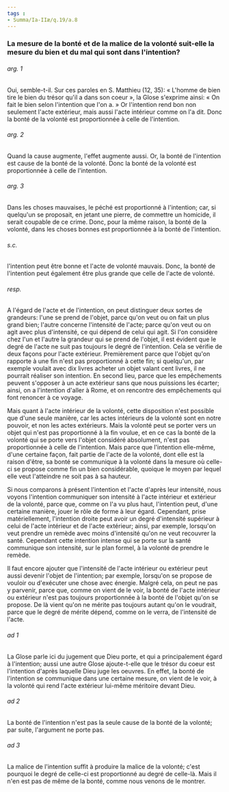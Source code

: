 ```yaml
---
tags : 
- Summa/Ia-IIæ/q.19/a.8
---
```


### La mesure de la bonté et de la malice de la volonté suit-elle la mesure du bien et du mal qui sont dans l'intention?

###### arg. 1
Oui, semble-t-il. Sur ces paroles en S. Matthieu (12, 35): « L'homme de bien tire le bien du trésor qu'il a dans son coeur », la Glose s'exprime ainsi: « On fait le bien selon l'intention que l'on a. » Or l'intention rend bon non seulement l'acte extérieur, mais aussi l'acte intérieur comme on l'a dit. Donc la bonté de la volonté est proportionnée à celle de l'intention. 

###### arg. 2
Quand la cause augmente, l'effet augmente aussi. Or, la bonté de l'intention est cause de la bonté de la volonté. Donc la bonté de la volonté est proportionnée à celle de l'intention. 

###### arg. 3
Dans les choses mauvaises, le péché est proportionné à l'intention; car, si quelqu'un se proposait, en jetant une pierre, de commettre un homicide, il serait coupable de ce crime. Donc, pour la même raison, la bonté de la volonté, dans les choses bonnes est proportionnée à la bonté de l'intention. 

###### s.c.
l'intention peut être bonne et l'acte de volonté mauvais. Donc, la bonté de l'intention peut également être plus grande que celle de l'acte de volonté. 

###### resp.
A l'égard de l'acte et de l'intention, on peut distinguer deux sortes de grandeurs: l'une se prend de l'objet, parce qu'on veut ou on fait un plus grand bien; l'autre concerne l'intensité de l'acte; parce qu'on veut ou on agit avec plus d'intensité, ce qui dépend de celui qui agit. Si l'on considère chez l'un et l'autre la grandeur qui se prend de l'objet, il est évident que le degré de l'acte ne suit pas toujours le degré de l'intention. Cela se vérifie de deux façons pour l'acte extérieur. Premièrement parce que l'objet qu'on rapporte à une fin n'est pas proportionné à cette fin; si quelqu'un, par exemple voulait avec dix livres acheter un objet valant cent livres, il ne pourrait réaliser son intention. En second lieu, parce que les empêchements peuvent s'opposer à un acte extérieur sans que nous puissions les écarter; ainsi, on a l'intention d'aller à Rome, et on rencontre des empêchements qui font renoncer à ce voyage. 

Mais quant à l'acte intérieur de la volonté, cette disposition n'est possible que d'une seule manière, car les actes intérieurs de la volonté sont en notre pouvoir, et non les actes extérieurs. Mais la volonté peut se porter vers un objet qui n'est pas proportionné à la fin voulue, et en ce cas la bonté de la volonté qui se porte vers l'objet considéré absolument, n'est pas proportionnée à celle de l'intention. Mais parce que l'intention elle-même, d'une certaine façon, fait partie de l'acte de la volonté, dont elle est la raison d'être, sa bonté se communique à la volonté dans la mesure où celle-ci se propose comme fin un bien considérable, quoique le moyen par lequel elle veut l'atteindre ne soit pas à sa hauteur. 

Si nous comparons à présent l'intention et l'acte d'après leur intensité, nous voyons l'intention communiquer son intensité à l'acte intérieur et extérieur de la volonté, parce que, comme on l'a vu plus haut, l'intention peut, d'une certaine manière, jouer le rôle de forme à leur égard. Cependant, prise matériellement, l'intention droite peut avoir un degré d'intensité supérieur à celui de l'acte intérieur et de l'acte extérieur; ainsi, par exemple, lorsqu'on veut prendre un remède avec moins d'intensité qu'on ne veut recouvrer la santé. Cependant cette intention intense qui se porte sur la santé communique son intensité, sur le plan formel, à la volonté de prendre le remède. 

Il faut encore ajouter que l'intensité de l'acte intérieur ou extérieur peut aussi devenir l'objet de l'intention; par exemple, lorsqu'on se propose de vouloir ou d'exécuter une chose avec énergie. Malgré cela, on peut ne pas y parvenir, parce que, comme on vient de le voir, la bonté de l'acte intérieur ou extérieur n'est pas toujours proportionnée à la bonté de l'objet qu'on se propose. De là vient qu'on ne mérite pas toujours autant qu'on le voudrait, parce que le degré de mérite dépend, comme on le verra, de l'intensité de l'acte. 

###### ad 1
La Glose parle ici du jugement que Dieu porte, et qui a principalement égard à l'intention; aussi une autre Glose ajoute-t-elle que le trésor du coeur est l'intention d'après laquelle Dieu juge les oeuvres. En effet, la bonté de l'intention se communique dans une certaine mesure, on vient de le voir, à la volonté qui rend l'acte extérieur lui-même méritoire devant Dieu. 

###### ad 2
La bonté de l'intention n'est pas la seule cause de la bonté de la volonté; par suite, l'argument ne porte pas. 

###### ad 3
La malice de l'intention suffit à produire la malice de la volonté; c'est pourquoi le degré de celle-ci est proportionné au degré de celle-là. Mais il n'en est pas de même de la bonté, comme nous venons de le montrer. 

